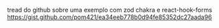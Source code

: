 tread do github sobre uma exemplo com zod chakra e react-hook-forms
https://gist.github.com/pom421/ea34eeb778b0d94fe85352dc27aada96

